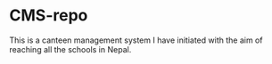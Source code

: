 # CMS-repo
This is a canteen management system I have initiated with the aim of reaching all the schools in Nepal.
